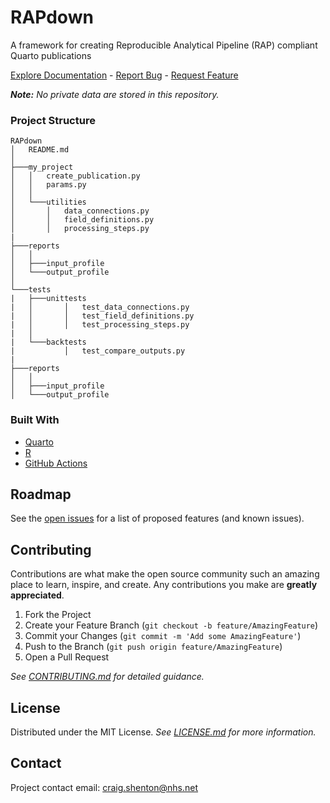 # RAPdown

<!-- PROJECT LOGO -->
<!-- <br />
<p align="center">
  <a href="https://github.com/craig-shenton/RAPdown/">
    <img src="_assets/img/quarto.png" alt="Logo" height="50">
  </a>
</p> -->

A framework for creating Reproducible Analytical Pipeline (RAP) compliant Quarto publications

[Explore Documentation](https://craig-shenton.github.io/RAPdown/) - [Report Bug](https://github.com/craig-shenton/RAPdown/issues) - [Request Feature](https://github.com/craig-shenton/RAPdown/issues)

_**Note:** No private data are stored in this repository._

### Project Structure

<!-- NHSD template -->

```
RAPdown
│   README.md
│
├───my_project
│   │   create_publication.py
│   │   params.py
│   │
│   └───utilities
│       │   data_connections.py
│       │   field_definitions.py
│       │   processing_steps.py
|
├───reports
│   │
│   ├───input_profile
│   └───output_profile
│
└───tests
|   ├───unittests
|   │       │   test_data_connections.py
|   │       │   test_field_definitions.py
|   │       │   test_processing_steps.py
|   │
|   └───backtests
|           │   test_compare_outputs.py
|
├───reports
│   │
│   ├───input_profile
│   └───output_profile
```

### Built With

- [Quarto](https://quarto.org/)
- [R](https://www.r-project.org/)
- [GitHub Actions](https://github.com/features/actions)

## Roadmap

See the [open issues](https://github.com/craig-shenton/RAPdown/issues) for a list of proposed features (and known issues).

<!-- CONTRIBUTING-->

## Contributing

Contributions are what make the open source community such an amazing place to learn, inspire, and create. Any contributions you make are **greatly appreciated**.

1. Fork the Project
2. Create your Feature Branch (`git checkout -b feature/AmazingFeature`)
3. Commit your Changes (`git commit -m 'Add some AmazingFeature'`)
4. Push to the Branch (`git push origin feature/AmazingFeature`)
5. Open a Pull Request

_See [CONTRIBUTING.md](https://github.com/craig-shenton/RAPdown/blob/main/CONTRIBUTING.md) for detailed guidance._

<!-- LICENSE -->

## License

Distributed under the MIT License. _See [LICENSE.md](https://github.com/craig-shenton/RAPdown/blob/main/LICENSE) for more information._

<!-- CONTACT -->

## Contact

Project contact email: [craig.shenton@nhs.net](mailto:craig.shenton@nhs.net)